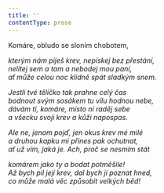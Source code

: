 ```yaml
---
title: ''
contentType: prose
---
```


Komáre, obludo se sloním chobotem,

_kterým nám piješ krev, nepískej bez přestání,  
nelítej sem a tam a nebodej mou paní,  
ať může celou noc klidně spát sladkým snem._

_Jestli tvé tělíčko tak prahne celý čas  
bodnout svým sosákem tu vílu hodnou nebe,  
dávám ti, komáre, místo ní raděj sebe  
a všecku svoji krev a kůži napospas._

_Ale ne, jenom pojď, jen okus krev mé milé  
a druhou kapku mi přines pak ochutnat,  
ať už vím, jaká je. Ach, proč se nesmím stát_

_komárem jako ty a bodat potměšile!  
Až bych pil její krev, dal bych jí poznat hned,  
co může malá věc způsobit velkých běd!_
